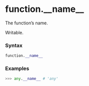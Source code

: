 # function.\_\_name\_\_

The function’s name.

Writable.

### Syntax

```python
function.__name__
```

### Examples

```python
>>> any.__name__ # 'any'
```
